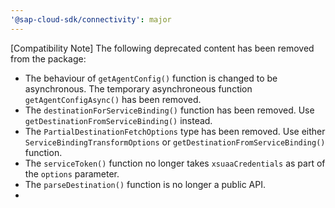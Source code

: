 ```yaml
---
'@sap-cloud-sdk/connectivity': major
---
```


[Compatibility Note] The following deprecated content has been removed from the package:
  - The behaviour of `getAgentConfig()` function is changed to be asynchronous. The temporary asynchroneous function `getAgentConfigAsync()` has been removed.
  - The `destinationForServiceBinding()` function has been removed. Use `getDestinationFromServiceBinding()` instead.
  - The `PartialDestinationFetchOptions` type has been removed. Use either `ServiceBindingTransformOptions` or `getDestinationFromServiceBinding()` function.
  - The `serviceToken()` function no longer takes `xsuaaCredentials` as part of the `options` parameter.
  - The `parseDestination()` function is no longer a public API.
  - 
